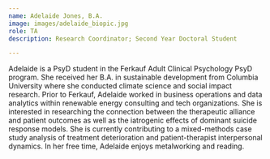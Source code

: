 ```yaml
---
name: Adelaide Jones, B.A.
image: images/adelaide_biopic.jpg
role: TA
description: Research Coordinator; Second Year Doctoral Student 

---
```


Adelaide is a PsyD student in the Ferkauf Adult Clinical Psychology PsyD program. She received her B.A. in sustainable development from Columbia University where she conducted climate science and social impact research. Prior to Ferkauf, Adelaide worked in business operations and data analytics within renewable energy consulting and tech organizations. She is interested in researching the connection between the therapeutic alliance and patient outcomes as well as the iatrogenic effects of dominant suicide response models. She is currently contributing to a mixed-methods case study analysis of treatment deterioration and patient-therapist interpersonal dynamics. In her free time, Adelaide enjoys metalworking and reading.